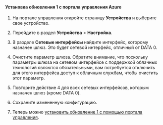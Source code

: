 
#### Установка обновления 1 с портала управления Azure

1. На портале управления откройте страницу **Устройства** и выберите свое устройство.
 
2. Перейдите в раздел **Устройства** > **Настройка**.

3. В разделе **Сетевые интерфейсы** найдите интерфейс, которому назначен шлюз. Это будет сетевой интерфейс, отличный от DATA 0.

4. Очистите параметр шлюза. Обратите внимание, что поскольку параметры шлюза на сетевом интерфейсе с поддержкой облачных технологий являются обязательными, вам потребуется отключить для этого интерфейса доступ к облачным службам, чтобы очистить этот параметр.

5. Повторите действие 4 для всех сетевых интерфейсов, которым назначен шлюз (кроме DATA 0).

6. Сохраните измененную конфигурацию.

7. Теперь можно [установить обновление 1 с помощью портала управления](#use-the-management-portal-to-install-update-1).

<!---HONumber=62-->